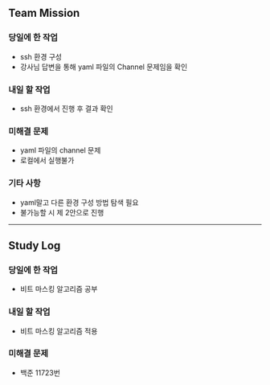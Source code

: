 ## Team Mission

### 당일에 한 작업
- ssh 환경 구성
- 강사님 답변을 통해 yaml 파일의 Channel 문제임을 확인

### 내일 할 작업
- ssh 환경에서 진행 후 결과 확인

### 미해결 문제
- yaml 파일의 channel 문제
- 로컬에서 실행불가

### 기타 사항
- yaml말고 다른 환경 구성 방법 탐색 필요
- 불가능할 시 제 2안으로 진행

--------
## Study Log

### 당일에 한 작업
- 비트 마스킹 알고리즘 공부

### 내일 할 작업
- 비트 마스킹 알고리즘 적용

### 미해결 문제
- 백준 11723번
